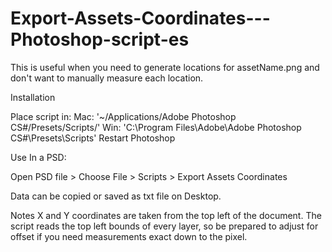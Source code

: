 # Export-Assets-Coordinates---Photoshop-script-es
This is useful when you need to generate locations for assetName.png and don't want to manually measure each location.

Installation

Place script in:
Mac: '~/Applications/Adobe Photoshop CS#/Presets/Scripts/'
Win: 'C:\Program Files\Adobe\Adobe Photoshop CS#\Presets\Scripts'
Restart Photoshop

Use
In a PSD:

Open PSD file > Choose File > Scripts > Export Assets Coordinates

Data can be copied or saved as txt file on Desktop.

Notes
X and Y coordinates are taken from the top left of the document.
The script reads the top left bounds of every layer, so be prepared to adjust for offset if you need measurements exact down to the pixel.
